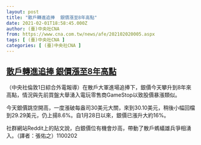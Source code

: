 ```yaml
---
layout: post
title: "散戶轉進追捧  銀價漲至8年高點"
date: 2021-02-01T18:58:45.000Z
author: (臺)中央社CNA
from: https://www.cna.com.tw/news/afe/202102020005.aspx
tags: [ (臺)中央社CNA ]
categories: [ (臺)中央社CNA ]
---
```

<!--1612205925000-->
[散戶轉進追捧  銀價漲至8年高點](https://www.cna.com.tw/news/afe/202102020005.aspx)
------

<div>
<div></div><div class="paragraph"><p>（中央社倫敦1日綜合外電報導）在散戶大軍進場追捧下，銀價今天攀升到8年來高點，情況與先前買盤大舉湧入電玩零售商GameStop以致股價暴漲類似。</p><p>今天銀價跳空開高，一度漲破每盎司30美元大關，來到30.10美元，稍後小幅回檔到29.29美元，仍上揚8.6%。自1月28日以來，銀價已漲升大約16%。</p><p>社群網站Reddit上的貼文說，白銀價位有機會炒高，帶動了散戶螞蟻雄兵爭相湧入。（譯者：張佑之）1100202</p></div>
</div>
